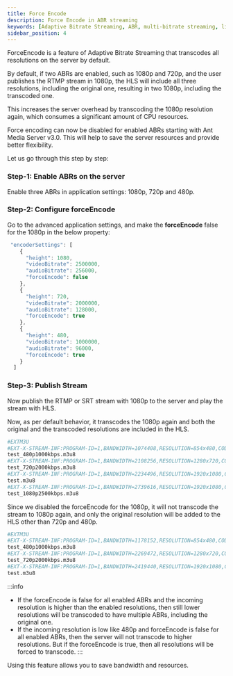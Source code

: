 ```yaml
---
title: Force Encode
description: Force Encode in ABR streaming
keywords: [Adaptive Bitrate Streaming, ABR, multi-bitrate streaming, live stream quality switching, on demand transcoding]
sidebar_position: 4
---
```


ForceEncode is a feature of Adaptive Bitrate Streaming that transcodes all resolutions on the server by default.

By default, if two ABRs are enabled, such as 1080p and 720p, and the user publishes the RTMP stream in 1080p, the HLS will include all three resolutions, including the original one, resulting in two 1080p, including the transcoded one.

This increases the server overhead by transcoding the 1080p resolution again, which consumes a significant amount of CPU resources.

Force encoding can now be disabled for enabled ABRs starting with Ant Media Server v3.0. This will help to save the server resources and provide better flexibility.

Let us go through this step by step:

### Step-1: Enable ABRs on the server

Enable three ABRs in application settings: 1080p, 720p and 480p.

### Step-2: Configure forceEncode

Go to the advanced application settings, and make the **forceEncode** false for the 1080p in the below property:

```js
 "encoderSettings": [
    {
      "height": 1080,
      "videoBitrate": 2500000,
      "audioBitrate": 256000,
      "forceEncode": false
    },
    {
      "height": 720,
      "videoBitrate": 2000000,
      "audioBitrate": 128000,
      "forceEncode": true
    },
    {
      "height": 480,
      "videoBitrate": 1000000,
      "audioBitrate": 96000,
      "forceEncode": true
    }
  ]
```

### Step-3: Publish Stream

Now publish the RTMP or SRT stream with 1080p to the server and play the stream with HLS.

Now, as per default behavior, it transcodes the 1080p again and both the original and the transcoded resolutions are included in the HLS.

```bash
#EXTM3U
#EXT-X-STREAM-INF:PROGRAM-ID=1,BANDWIDTH=1074408,RESOLUTION=854x480,CODECS="avc1.42e00a,mp4a.40.2"
test_480p1000kbps.m3u8
#EXT-X-STREAM-INF:PROGRAM-ID=1,BANDWIDTH=2108256,RESOLUTION=1280x720,CODECS="avc1.42e00a,mp4a.40.2"
test_720p2000kbps.m3u8
#EXT-X-STREAM-INF:PROGRAM-ID=1,BANDWIDTH=2234496,RESOLUTION=1920x1080,CODECS="avc1.42e00a,mp4a.40.2"
test.m3u8
#EXT-X-STREAM-INF:PROGRAM-ID=1,BANDWIDTH=2739616,RESOLUTION=1920x1080,CODECS="avc1.42e00a,mp4a.40.2"
test_1080p2500kbps.m3u8
```

Since we disabled the forceEncode for the 1080p, it will not transcode the stream to 1080p again, and only the original resolution will be added to the HLS other than 720p and 480p.

```bash
#EXTM3U
#EXT-X-STREAM-INF:PROGRAM-ID=1,BANDWIDTH=1178152,RESOLUTION=854x480,CODECS="avc1.42e00a,mp4a.40.2"
test_480p1000kbps.m3u8
#EXT-X-STREAM-INF:PROGRAM-ID=1,BANDWIDTH=2269472,RESOLUTION=1280x720,CODECS="avc1.42e00a,mp4a.40.2"
test_720p2000kbps.m3u8
#EXT-X-STREAM-INF:PROGRAM-ID=1,BANDWIDTH=2419440,RESOLUTION=1920x1080,CODECS="avc1.42e00a,mp4a.40.2"
test.m3u8
```

:::info
- If the forceEncode is false for all enabled ABRs and the incoming resolution is higher than the enabled resolutions, then still lower resolutions will be transcoded to have multiple ABRs, including the original one.
- If the incoming resolution is low like 480p and forceEncode is false for all enabled ABRs, then the server will not transcode to higher resolutions. But if the forceEncode is true, then all resolutions will be forced to transcode.
:::

Using this feature allows you to save bandwidth and resources.
